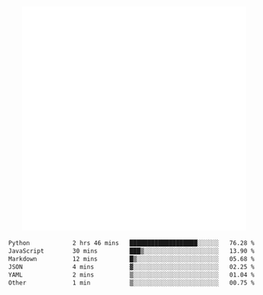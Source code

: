 <div align="center">
    <a href="https://konst.fish">
        <img src="https://raw.githubusercontent.com/konstfish/konstfish/master/fish.svg" alt="Logo" width="450"/>
    </a>
</div>

<!--START_SECTION:waka-->

```text
Python            2 hrs 46 mins   ███████████████████░░░░░░   76.28 %
JavaScript        30 mins         ███▒░░░░░░░░░░░░░░░░░░░░░   13.90 %
Markdown          12 mins         █▒░░░░░░░░░░░░░░░░░░░░░░░   05.68 %
JSON              4 mins          ▓░░░░░░░░░░░░░░░░░░░░░░░░   02.25 %
YAML              2 mins          ▒░░░░░░░░░░░░░░░░░░░░░░░░   01.04 %
Other             1 min           ▒░░░░░░░░░░░░░░░░░░░░░░░░   00.75 %
```

<!--END_SECTION:waka-->
